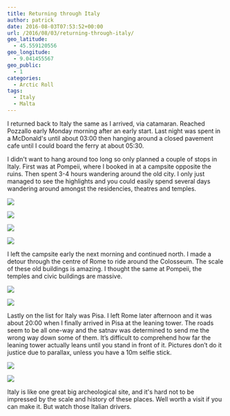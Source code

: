```yaml
---
title: Returning through Italy
author: patrick
date: 2016-08-03T07:53:52+00:00
url: /2016/08/03/returning-through-italy/
geo_latitude:
  - 45.559120556
geo_longitude:
  - 9.041455567
geo_public:
  - 1
categories:
  - Arctic Roll
tags:
  - Italy
  - Malta
---
```

I returned back to Italy the same as I arrived, via catamaran. Reached Pozzallo early Monday morning after an early start. Last night was spent in a McDonald's until about 03:00 then hanging around a closed pavement cafe until I could board the ferry at about 05:30.

I didn't want to hang around too long so only planned a couple of stops in Italy. First was at Pompeii, where I booked in at a campsite opposite the ruins. Then spent 3-4 hours wandering around the old city. I only just managed to see the highlights and you could easily spend several days wandering around amongst the residencies, theatres and temples.

![](/img/2016/08/img_3512.jpg)

![](/img/2016/08/img_3513.jpg)

![](/img/2016/08/img_3514.jpg)

![](/img/2016/08/img_3515.jpg)

I left the campsite early the next morning and continued north. I made a detour through the centre of Rome to ride around the Colosseum. The scale of these old buildings is amazing. I thought the same at Pompeii, the temples and civic buildings are massive.&nbsp;

![](/img/2016/08/img_3510.jpg)

![](/img/2016/08/img_3511.jpg)

Lastly on the list for Italy was Pisa. I left Rome later afternoon and it was about 20:00 when I finally arrived in Pisa at the leaning tower. The roads seem to be all one-way and the satnav was determined to send me the wrong way down some of them. It&#8217;s difficult to comprehend how far the leaning tower actually leans until you stand in front of it. Pictures don&#8217;t do it justice due to parallax, unless you have a 10m selfie stick.

![](/img/2016/08/img_3509.jpg)

![](/img/2016/08/img_3508.jpg)

Italy is like one great big archeological site, and it's hard not to be impressed by the scale and history of these places. Well worth a visit if you can make it. But watch those Italian drivers.

